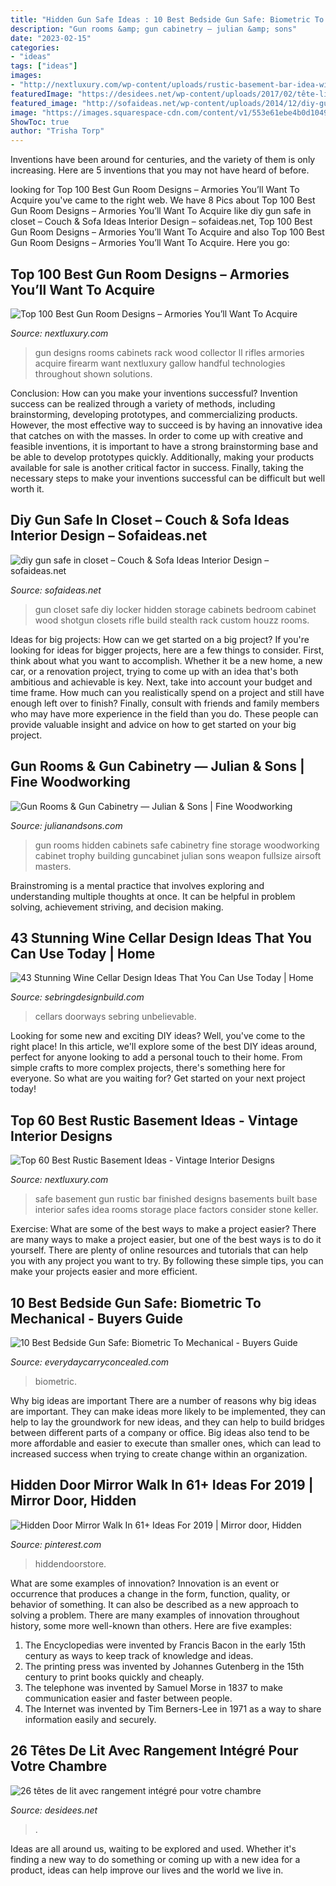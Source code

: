 ```yaml
---
title: "Hidden Gun Safe Ideas : 10 Best Bedside Gun Safe: Biometric To Mechanical"
description: "Gun rooms &amp; gun cabinetry — julian &amp; sons"
date: "2023-02-15"
categories:
- "ideas"
tags: ["ideas"]
images:
- "http://nextluxury.com/wp-content/uploads/rustic-basement-bar-idea-with-built-in-home-safe.jpg"
featuredImage: "https://desidees.net/wp-content/uploads/2017/02/tête-lit-rangement-intégré-coussins-système-fermeture.jpg"
featured_image: "http://sofaideas.net/wp-content/uploads/2014/12/diy-gun-safe-in-closet.jpg"
image: "https://images.squarespace-cdn.com/content/v1/553e61ebe4b0d10491d20756/1554147468876-4UH1NBQBH8A8T00D68B1/ke17ZwdGBToddI8pDm48kH7xm07EE7uH9mVva9_3fUR7gQa3H78H3Y0txjaiv_0fDoOvxcdMmMKkDsyUqMSsMWxHk725yiiHCCLfrh8O1z4YTzHvnKhyp6Da-NYroOW3ZGjoBKy3azqku80C789l0sFcjQXZ25VDh7zrQMeBe1xmuFK8rkMvnIC8MleUoqAI6lF5r-56GTb00FU9s_x89A/Gun+Room+Cabinetry-Woodworking-JulianandSons-Heber+Springs-Arkansas+(33).png"
ShowToc: true
author: "Trisha Torp"
---
```



Inventions have been around for centuries, and the variety of them is only increasing. Here are 5 inventions that you may not have heard of before.

	

		
looking for Top 100 Best Gun Room Designs – Armories You’ll Want To Acquire you've came to the right web. We have 8 Pics about Top 100 Best Gun Room Designs – Armories You’ll Want To Acquire like diy gun safe in closet – Couch &amp; Sofa Ideas Interior Design – sofaideas.net, Top 100 Best Gun Room Designs – Armories You’ll Want To Acquire and also Top 100 Best Gun Room Designs – Armories You’ll Want To Acquire. Here you go:
		
    
## Top 100 Best Gun Room Designs – Armories You’ll Want To Acquire

<img loading=lazy src="http://nextluxury.com/wp-content/uploads/gun-collector-room-with-rifles-and-shotguns-mounted-on-wall-rack.jpg" onerror="this.onerror=null;this.src='https://tse1.mm.bing.net/th?id=OIP.PgYSNs-4zNH8TFEYuXHRIwHaFw&amp;pid=15.1';" alt="Top 100 Best Gun Room Designs – Armories You’ll Want To Acquire">

_Source: nextluxury.com_

>gun designs rooms cabinets rack wood collector ll rifles armories acquire firearm want nextluxury gallow handful technologies throughout shown solutions. 

	

Conclusion: How can you make your inventions successful?
Invention success can be realized through a variety of methods, including brainstorming, developing prototypes, and commercializing products. However, the most effective way to succeed is by having an innovative idea that catches on with the masses. In order to come up with creative and feasible inventions, it is important to have a strong brainstorming base and be able to develop prototypes quickly. Additionally, making your products available for sale is another critical factor in success. Finally, taking the necessary steps to make your inventions successful can be difficult but well worth it.

    
## Diy Gun Safe In Closet – Couch &amp; Sofa Ideas Interior Design – Sofaideas.net

<img loading=lazy src="http://sofaideas.net/wp-content/uploads/2014/12/diy-gun-safe-in-closet.jpg" onerror="this.onerror=null;this.src='https://tse2.mm.bing.net/th?id=OIP.bpC6oPzaN2UuRXlLWxdSygHaJ4&amp;pid=15.1';" alt="diy gun safe in closet – Couch &amp; Sofa Ideas Interior Design – sofaideas.net">

_Source: sofaideas.net_

>gun closet safe diy locker hidden storage cabinets bedroom cabinet wood shotgun closets rifle build stealth rack custom houzz rooms. 

	

Ideas for big projects: How can we get started on a big project?
If you're looking for ideas for bigger projects, here are a few things to consider. First, think about what you want to accomplish. Whether it be a new home, a new car, or a renovation project, trying to come up with an idea that's both ambitious and achievable is key. Next, take into account your budget and time frame. How much can you realistically spend on a project and still have enough left over to finish? Finally, consult with friends and family members who may have more experience in the field than you do. These people can provide valuable insight and advice on how to get started on your big project.

    
## Gun Rooms &amp; Gun Cabinetry — Julian &amp; Sons | Fine Woodworking

<img loading=lazy src="https://images.squarespace-cdn.com/content/v1/553e61ebe4b0d10491d20756/1554147468876-4UH1NBQBH8A8T00D68B1/ke17ZwdGBToddI8pDm48kH7xm07EE7uH9mVva9_3fUR7gQa3H78H3Y0txjaiv_0fDoOvxcdMmMKkDsyUqMSsMWxHk725yiiHCCLfrh8O1z4YTzHvnKhyp6Da-NYroOW3ZGjoBKy3azqku80C789l0sFcjQXZ25VDh7zrQMeBe1xmuFK8rkMvnIC8MleUoqAI6lF5r-56GTb00FU9s_x89A/Gun+Room+Cabinetry-Woodworking-JulianandSons-Heber+Springs-Arkansas+(33).png" onerror="this.onerror=null;this.src='https://tse2.mm.bing.net/th?id=OIP.kpzB6Oa_M7NGLbMbsMJNwQHaLE&amp;pid=15.1';" alt="Gun Rooms &amp; Gun Cabinetry — Julian &amp; Sons | Fine Woodworking">

_Source: julianandsons.com_

>gun rooms hidden cabinets safe cabinetry fine storage woodworking cabinet trophy building guncabinet julian sons weapon fullsize airsoft masters. 

	

Brainstroming is a mental practice that involves exploring and understanding multiple thoughts at once. It can be helpful in problem solving, achievement striving, and decision making.

    
## 43 Stunning Wine Cellar Design Ideas That You Can Use Today | Home

<img loading=lazy src="https://sebringdesignbuild.com/wp-content/uploads/2017/04/Wine-Cellar-Ideas-28_Sebring-Services.jpg" onerror="this.onerror=null;this.src='https://tse3.mm.bing.net/th?id=OIP.1tKsOHS6M2l9eeWnRq3OcQHaLE&amp;pid=15.1';" alt="43 Stunning Wine Cellar Design Ideas That You Can Use Today | Home">

_Source: sebringdesignbuild.com_

>cellars doorways sebring unbelievable. 

	

Looking for some new and exciting DIY ideas? Well, you've come to the right place! In this article, we'll explore some of the best DIY ideas around, perfect for anyone looking to add a personal touch to their home. From simple crafts to more complex projects, there's something here for everyone. So what are you waiting for? Get started on your next project today!

    
## Top 60 Best Rustic Basement Ideas - Vintage Interior Designs

<img loading=lazy src="http://nextluxury.com/wp-content/uploads/rustic-basement-bar-idea-with-built-in-home-safe.jpg" onerror="this.onerror=null;this.src='https://tse1.mm.bing.net/th?id=OIP.ZA4DFHmOiafgbji2Rs_BHwHaE7&amp;pid=15.1';" alt="Top 60 Best Rustic Basement Ideas - Vintage Interior Designs">

_Source: nextluxury.com_

>safe basement gun rustic bar finished designs basements built base interior safes idea rooms storage place factors consider stone keller. 

	

Exercise: What are some of the best ways to make a project easier?
There are many ways to make a project easier, but one of the best ways is to do it yourself. There are plenty of online resources and tutorials that can help you with any project you want to try. By following these simple tips, you can make your projects easier and more efficient.

    
## 10 Best Bedside Gun Safe: Biometric To Mechanical - Buyers Guide

<img loading=lazy src="http://everydaycarryconcealed.com/wp-content/uploads/2020/03/bedside_gun_safe_feature.jpg" onerror="this.onerror=null;this.src='https://tse3.mm.bing.net/th?id=OIP.L206lDF4PzQhKVOm_mG5awEsC9&amp;pid=15.1';" alt="10 Best Bedside Gun Safe: Biometric To Mechanical - Buyers Guide">

_Source: everydaycarryconcealed.com_

>biometric. 

	

Why big ideas are important
There are a number of reasons why big ideas are important. They can make ideas more likely to be implemented, they can help to lay the groundwork for new ideas, and they can help to build bridges between different parts of a company or office. Big ideas also tend to be more affordable and easier to execute than smaller ones, which can lead to increased success when trying to create change within an organization.

    
## Hidden Door Mirror Walk In 61+ Ideas For 2019 | Mirror Door, Hidden

<img loading=lazy src="https://i.pinimg.com/originals/9d/10/2b/9d102baaaf7e31fc2135f3ed6b04aecb.jpg" onerror="this.onerror=null;this.src='https://tse3.mm.bing.net/th?id=OIP.4zF7eHB9DacTydqlTEg0tQAAAA&amp;pid=15.1';" alt="Hidden Door Mirror Walk In 61+ Ideas For 2019 | Mirror door, Hidden">

_Source: pinterest.com_

>hiddendoorstore. 

	

What are some examples of innovation?
Innovation is an event or occurrence that produces a change in the form, function, quality, or behavior of something. It can also be described as a new approach to solving a problem. There are many examples of innovation throughout history, some more well-known than others. Here are five examples:
1. The Encyclopedias were invented by Francis Bacon in the early 15th century as ways to keep track of knowledge and ideas.
2. The printing press was invented by Johannes Gutenberg in the 15th century to print books quickly and cheaply.
3. The telephone was invented by Samuel Morse in 1837 to make communication easier and faster between people. 
4. The Internet was invented by Tim Berners-Lee in 1971 as a way to share information easily and securely. 

    
## 26 Têtes De Lit Avec Rangement Intégré Pour Votre Chambre

<img loading=lazy src="https://desidees.net/wp-content/uploads/2017/02/tête-lit-rangement-intégré-coussins-système-fermeture.jpg" onerror="this.onerror=null;this.src='https://tse4.mm.bing.net/th?id=OIP.nKUta2tOejryGlCmLtxfVQHaJ4&amp;pid=15.1';" alt="26 têtes de lit avec rangement intégré pour votre chambre">

_Source: desidees.net_

>. 

	

Ideas are all around us, waiting to be explored and used. Whether it's finding a new way to do something or coming up with a new idea for a product, ideas can help improve our lives and the world we live in.

